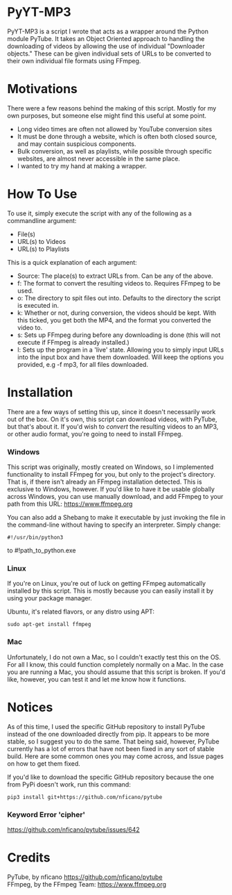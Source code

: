 # PyYT-MP3
PyYT-MP3 is a script I wrote that acts as a wrapper around the Python module PyTube. It takes an Object Oriented
approach to handling the downloading of videos by allowing the use of individual "Downloader objects." These can be
given individual sets of URLs to be converted to their own individual file formats using FFmpeg.

# Motivations
There were a few reasons behind the making of this script. Mostly for my own purposes, but someone else might find
this useful at some point.
- Long video times are often not allowed by YouTube conversion sites
- It must be done through a website, which is often both closed source, and may contain suspicious components.
- Bulk conversion, as well as playlists, while possible through specific websites, are almost never accessible
in the same place.
- I wanted to try my hand at making a wrapper.

# How To Use
To use it, simply execute the script with any of the following as a commandline argument:
- File(s)
- URL(s) to Videos
- URL(s) to Playlists

This is a quick explanation of each argument:
- Source: The place(s) to extract URLs from. Can be any of the above.
- f: The format to convert the resulting videos to. Requires FFmpeg to be used.
- o: The directory to spit files out into. Defaults to the directory the script is
executed in.
- k: Whether or not, during conversion, the videos should be kept. With this ticked,
you get both the MP4, and the format you converted the video to.
- s: Sets up FFmpeg during before any downloading is done (this will not execute if
FFmpeg is already installed.)
- l: Sets up the program in a 'live' state. Allowing you to simply input URLs into the
input box and have them downloaded. Will keep the options you provided, e.g -f mp3, for
all files downloaded.

# Installation
There are a few ways of setting this up, since it doesn't necessarily work out of the box.
On it's own, this script can download videos, with PyTube, but that's about it. If you'd wish
to *convert* the resulting videos to an MP3, or other audio format, you're going to need to
install FFmpeg. <br>

### Windows
This script was originally, mostly created on Windows, so I implemented functionality to install
FFmpeg for you, but only to the project's directory. That is, if there isn't already an FFmpeg
installation detected. This is exclusive to Windows, however. If you'd like to have it be usable
globally across Windows, you can use manually download, and add FFmpeg to your path from this URL:
https://www.ffmpeg.org

You can also add a Shebang to make it executable by just invoking the file in the command-line without
having to specify an interpreter. Simply change:
```
#!/usr/bin/python3
```

to #!path_to_python.exe

### Linux
If you're on Linux, you're out of luck on getting FFmpeg automatically installed by this script.
This is mostly because you can easily install it by using your package manager.

Ubuntu, it's related flavors, or any distro using APT:
```
sudo apt-get install ffmpeg
```

### Mac
Unfortunately, I do not own a Mac, so I couldn't exactly test this on the OS. For all I know, this
could function completely normally on a Mac. In the case you are running a Mac, you should assume
that this script is broken. If you'd like, however, you can test it and let me know how it functions.

# Notices
As of this time, I used the specific GitHub repository to install PyTube instead of the one downloaded
directly from pip. It appears to be more stable, so I suggest you to do the same. That being said, however,
PyTube currently has a lot of errors that have not been fixed in any sort of stable build. Here are some common
ones you may come across, and Issue pages on how to get them fixed.

If you'd like to download the specific GitHub repository because the one from PyPi doesn't work, run this command:
```
pip3 install git+https://github.com/nficano/pytube
```

### Keyword Error 'cipher'
https://github.com/nficano/pytube/issues/642

# Credits
PyTube, by nficano https://github.com/nficano/pytube <br/>
FFmpeg, by the FFmpeg Team: https://www.ffmpeg.org

